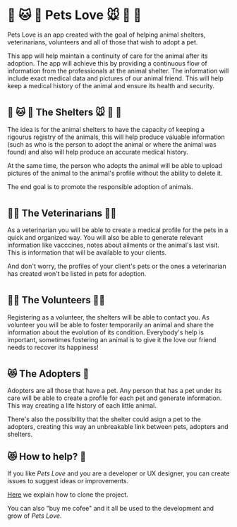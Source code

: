 # **🐶 🐱 🦊 Pets Love 🐭 🐹 🐰**

Pets Love is an app created with the goal of helping animal shelters, veterinarians, volunteers and all of those that wish to adopt a pet.

This app will help maintain a continuity of care for the animal after its adoption. The app will achieve this by providing a continuous flow of information from the professionals at the animal shelter. The information will include exact medical data and pictures of our animal friend. This will help keep a medical history of the animal and ensure its health and security.

#

## **🐶 🐱 🦊 The Shelters 🐭 🐹 🐰**

The idea is for the animal shelters to have the capacity of keeping a rigourus registry of the animals, this will help produce valuable information (such as who is the person to adopt the animal or where the animal was found) and also will help produce an accurate medical history.

At the same time, the person who adopts the animal will be able to upload pictures of the animal to the animal's profile without the ability to delete it.

The end goal is to promote the responsible adoption of animals.

#

## **👩‍⚕️ The Veterinarians 👨‍⚕️**

As a veterinarian you will be able to create a medical profile for the pets in a quick and organized way. You will also be able to generate relevant information like vacccines, notes about ailments or the animal's last visit. This is information that will be available to your clients.

And don't worry, the profiles of your client's pets or the ones a veterinarian has created won't be listed in pets for adoption.

#

## **👩‍⚕️ The Volunteers 👨‍⚕️**

Registering as a volunteer, the shelters will be able to contact you. As volunteer you will be able to foster temporarily an animal and share the information about the evolution of its condition. Everybody's help is important, sometimes fostering an animal is to give it the love our friend needs to recover its happiness!

#

## **😻 The Adopters 🐶**

Adopters are all those that have a pet. Any person that has a pet under its care will be able to create a profile for each pet and generate information. This way creating a life history of each little animal.

There's also the possibility that the shelter could asign a pet to the adopters, creating this way an unbreakable link between pets, adopters and shelters.

## **😻 How to help? 🐶**

If you like *Pets Love* and you are a developer or UX designer, you can create issues to suggest ideas or improvements.

[Here]() we explain how to clone the project.

You can also "buy me cofee" and it all be used to the development and grow of *Pets Love*. 

